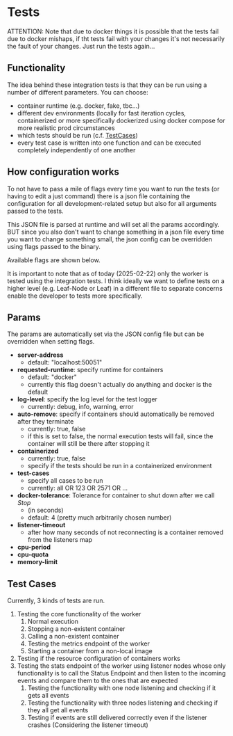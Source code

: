 # Tests

ATTENTION: Note that due to docker things it is possible that the tests fail due to docker mishaps, if tht tests fail with your changes it's not necessarily the fault of your changes. Just run the tests  again...

## Functionality

The idea behind these integration tests is that they can be run using a number of different parameters. You can choose:
  - container runtime (e.g. docker, fake, tbc...)
  - different dev environments (locally for fast iteration cycles, containerized or more specifically dockerized using docker compose 
for more realistic prod circumstances
  - which tests should be run (c.f. [TestCases](#test-cases))
  - every test case is written into one function and can be executed completely independently of one another

## How configuration works
To not have to pass a mile of flags every time you want to run the tests (or having to edit a just command) there is a json file
containing the configuration for all development-related setup but also for all arguments passed to the tests.

This JSON file is parsed at runtime and will set all the params accordingly. BUT since you also don't want to change something in a 
json file every time you want to change something small, the json config can be overridden using flags passed to the binary.

Available flags are shown below. 

It is important to note that as of today (2025-02-22) only the worker is tested using the integration tests. I think ideally we want
to define tests on a higher level (e.g. Leaf-Node or Leaf) in a different file to separate concerns enable the developer to tests more
specifically.


## Params
The params are automatically set via the JSON config file but can be overridden when setting flags.
- **server-address**
  - default: "localhost:50051"
- **requested-runtime**: specify runtime for containers
  - default: "docker"
  - currently this flag doesn't actually do anything and docker is the default
- **log-level**: specify the log level for the test logger
  - currently: debug, info, warning, error
- **auto-remove**: specify if containers should automatically be removed after they terminate
  - currently: true, false 
  - if this is set to false, the normal execution tests will fail, since the container will still be there after stopping it
- **containerized**
  - currently: true, false
  - specify if the tests should be run in a containerized environment
- **test-cases** <a id="test-cases"></a>
  - specify all cases to be run
  - currently: all OR 123 OR 2571 OR ...
- **docker-tolerance**: Tolerance for container to shut down after we call *Stop* 
  - (in seconds)
  - default: 4 (pretty much arbitrarily chosen number)
- **listener-timeout** 
  - after how many seconds of not reconnecting is a container removed from the listeners map
- **cpu-period**
- **cpu-quota**
- **memory-limit**

## Test Cases

Currently, 3 kinds of tests are run. 

1. Testing the core functionality of the worker
   1. Normal execution
   2. Stopping a non-existent container
   3. Calling a non-existent container
   4. Testing the metrics endpoint of the worker
   5. Starting a container from a non-local image 
2. Testing if the resource configuration of containers works
3. Testing the stats endpoint of the worker using listener nodes whose only functionality is to call the Status Endpoint and then
listen to the incoming events and compare them to the ones that are expected
   1. Testing the functionality with one node listening and checking if it gets all events
   2. Testing the functionality with three nodes listening and checking if they all get all events
   3. Testing if events are still delivered correctly even if the listener crashes (Considering the listener timeout)

